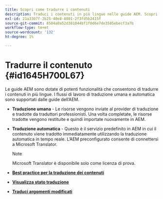 ```yaml
---
title: Scopri come tradurre i contenuti
description: Traduci i contenuti in più lingue nelle guide AEM. Scopri i flussi di lavoro di traduzione umana e automatica.
exl-id: 21a3307f-2b25-40e8-8801-2f3fd5b2415f
source-git-commit: 8504a0a52d381044bf1f0d6e7de3585ebecf3a7b
workflow-type: tm+mt
source-wordcount: '132'
ht-degree: 1%

---
```


# Tradurre il contenuto {#id1645H700L67}

Le guide AEM sono dotate di potenti funzionalità che consentono di tradurre i contenuti in più lingue. I flussi di lavoro di traduzione umana e automatica sono supportati dalle guide dell’AEM.

- **Traduzione umana** - Le risorse vengono inviate al provider di traduzione e tradotte da traduttori professionisti. Una volta completate, le risorse tradotte vengono restituite e quindi importate nuovamente in AEM.

- **Traduzione automatica** - Questo è il servizio predefinito in AEM in cui il contenuto viene tradotto immediatamente utilizzando la traduzione automatica in tempo reale. L’AEM preconfigurato consente di connettersi a Microsoft Translator.

  >[!NOTE]
  >
  > Microsoft Translator è disponibile solo come licenza di prova.


- **[Best practice per la traduzione dei contenuti](translation-first-time.md)**

- **[Visualizza stato traduzione](translation-view-trans-state-6234.md)**

- **[Traduci argomenti modificati](translation-modified-topics-6234.md)**
